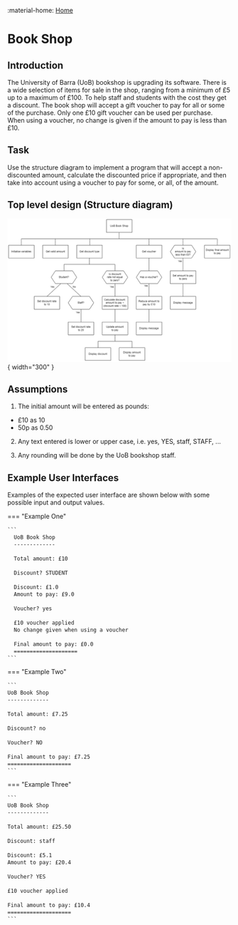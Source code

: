 :material-home: [Home](../SI/Retrival-Practice.md)
# Book Shop

## Introduction

The University of Barra (UoB) bookshop is upgrading its software.  There is a wide selection of items for sale in the shop, ranging from a minimum of £5 up to a maximum of £100.  To help staff and students with the cost they get a discount.  The book shop will accept a gift voucher to pay for all or some of the purchase.  Only one £10 gift voucher can be used per purchase.  When using a voucher, no change is given if the amount to pay is less than £10.

## Task

Use the structure diagram to implement a program that will accept a non-discounted amount, calculate the discounted price if appropriate, and then take into account using a voucher to pay for some, or all, of the amount.

## Top level design (Structure diagram)

![Image title](../Images/sd2.png){ width="300" }

## Assumptions

1. The initial amount will be entered as pounds:

* £10 as 10
* 50p as 0.50

2. Any text entered is lower or upper case, i.e. yes, YES, staff, STAFF, ...

3. Any rounding will be done by the UoB bookshop staff.

## Example User Interfaces

Examples of the expected user interface are shown below with some possible input and output values.

=== "Example One"

    ```
      UoB Book Shop
      -------------
      
      Total amount: £10
      
      Discount? STUDENT
      
      Discount: £1.0
      Amount to pay: £9.0
      
      Voucher? yes
      
      £10 voucher applied
      No change given when using a voucher
      
      Final amount to pay: £0.0
      ====================
    ```

=== "Example Two"

    ```
    UoB Book Shop
    -------------
    
    Total amount: £7.25
    
    Discount? no
    
    Voucher? NO
    
    Final amount to pay: £7.25
    ====================
    ```
    
=== "Example Three"

    ``` 
    UoB Book Shop
    -------------
    
    Total amount: £25.50
    
    Discount: staff
    
    Discount: £5.1
    Amount to pay: £20.4
    
    Voucher? YES
    
    £10 voucher applied
    
    Final amount to pay: £10.4
    ====================
    ```
